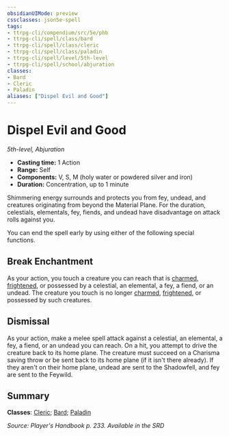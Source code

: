 ```yaml
---
obsidianUIMode: preview
cssclasses: json5e-spell
tags:
- ttrpg-cli/compendium/src/5e/phb
- ttrpg-cli/spell/class/bard
- ttrpg-cli/spell/class/cleric
- ttrpg-cli/spell/class/paladin
- ttrpg-cli/spell/level/5th-level
- ttrpg-cli/spell/school/abjuration
classes:
- Bard
- Cleric
- Paladin
aliases: ["Dispel Evil and Good"]
---
```

# Dispel Evil and Good
*5th-level, Abjuration*  


- **Casting time:** 1 Action
- **Range:** Self
- **Components:** V, S, M (holy water or powdered silver and iron)
- **Duration:** Concentration, up to 1 minute

Shimmering energy surrounds and protects you from fey, undead, and creatures originating from beyond the Material Plane. For the duration, celestials, elementals, fey, fiends, and undead have disadvantage on attack rolls against you.

You can end the spell early by using either of the following special functions.

## Break Enchantment

As your action, you touch a creature you can reach that is [charmed](3-Mechanics/CLI/rules/conditions.md#Charmed), [frightened](3-Mechanics/CLI/rules/conditions.md#Frightened), or possessed by a celestial, an elemental, a fey, a fiend, or an undead. The creature you touch is no longer [charmed](3-Mechanics/CLI/rules/conditions.md#Charmed), [frightened](3-Mechanics/CLI/rules/conditions.md#Frightened), or possessed by such creatures.

## Dismissal

As your action, make a melee spell attack against a celestial, an elemental, a fey, a fiend, or an undead you can reach. On a hit, you attempt to drive the creature back to its home plane. The creature must succeed on a Charisma saving throw or be sent back to its home plane (if it isn't there already). If they aren't on their home plane, undead are sent to the Shadowfell, and fey are sent to the Feywild.

## Summary

**Classes**: [Cleric](3-Mechanics/CLI/lists/list-spells-classes-cleric.md); [Bard](3-Mechanics/CLI/lists/list-spells-classes-bard.md); [Paladin](3-Mechanics/CLI/lists/list-spells-classes-paladin.md)

*Source: Player's Handbook p. 233. Available in the <span title='Systems Reference Document (5.1)'>SRD</span>*